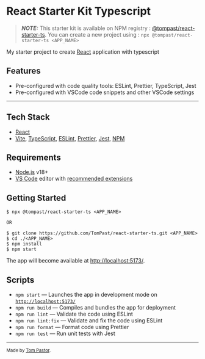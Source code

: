 # React Starter Kit Typescript

> **_NOTE:_** This starter kit is available on NPM registry : [@tompast/react-starter-ts](https://www.npmjs.com/package/@tompast/react-starter-ts). You can create a new project using : `npx @tompast/react-starter-ts <APP_NAME>`

My starter project to create [React](https://reactjs.org/) application with typescript

## Features

- Pre-configured with code quality tools: ESLint, Prettier, TypeScript, Jest
- Pre-configured with VSCode code snippets and other VSCode settings

---

## Tech Stack

- [React](https://reactjs.org/)
- [Vite](https://vitejs.dev/),
  [TypeScript](https://www.typescriptlang.org/), [ESLint](https://eslint.org/),
  [Prettier](https://prettier.io/), [Jest](https://jestjs.io/),
  [NPM](https://www.npmjs.com/)

## Requirements

- [Node.js](https://nodejs.org/) v18+
- [VS Code](https://code.visualstudio.com/) editor with [recommended extensions](.vscode/extensions.json)

## Getting Started

```
$ npx @tompast/react-starter-ts <APP_NAME>

OR

$ git clone https://github.com/TomPast/react-starter-ts.git <APP_NAME>
$ cd ./<APP_NAME>
$ npm install
$ npm start
```

The app will become available at [http://localhost:5173/](http://localhost:5173/).

## Scripts

- `npm start` — Launches the app in development mode on [`http://localhost:5173/`](http://localhost:5173/)
- `npm run build` — Compiles and bundles the app for deployment
- `npm run lint` — Validate the code using ESLint
- `npm run lint:fix` — Validate and fix the code using ESLint
- `npm run format` — Format code using Prettier
- `npm run test` — Run unit tests with Jest

---

<sup>Made by [Tom Pastor](https://tompastor.fr).</sup>
